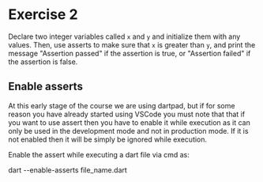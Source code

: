 # Exercise 2

Declare two integer variables called `x` and `y` and initialize them with any values. Then, use asserts to make sure that `x` is greater than `y`, and print the message "Assertion passed" if the assertion is true, or "Assertion failed" if the assertion is false.

## Enable asserts

At this early stage of the course we are using dartpad, but if for some reason you have already started using VSCode you must note that  that if you want to use assert then you have to enable it while execution as it can only be used in the development mode and not in production mode. If it is not enabled then it will be simply be ignored while execution.

Enable the assert while executing a dart file via cmd as:

dart --enable-asserts file_name.dart
